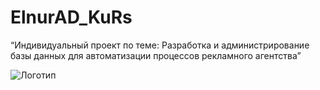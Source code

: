 # ElnurAD_KuRs
 “Индивидуальный проект по теме: Разработка и администрирование базы данных для  автоматизации процессов рекламного агентства”

![Логотип](https://octodex.github.com/images/orderedlistocat.png "Логотип GitHub")